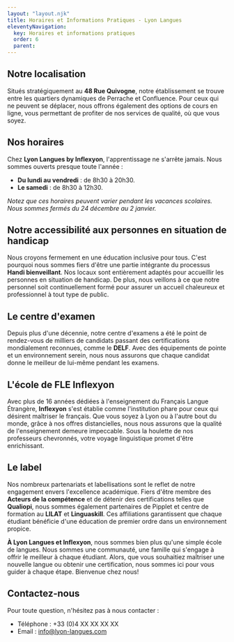 ```yaml
---
layout: "layout.njk"
title: Horaires et Informations Pratiques - Lyon Langues
eleventyNavigation:
  key: Horaires et informations pratiques
  order: 6
  parent:
---
```



## Notre localisation
Situés stratégiquement au **48 Rue Quivogne**, notre établissement se trouve entre les quartiers dynamiques de Perrache et Confluence. Pour ceux qui ne peuvent se déplacer, nous offrons également des options de cours en ligne, vous permettant de profiter de nos services de qualité, où que vous soyez.

## Nos horaires
Chez **Lyon Langues by Inflexyon**, l'apprentissage ne s'arrête jamais. Nous sommes ouverts presque toute l'année :
- **Du lundi au vendredi** : de 8h30 à 20h30.
- **Le samedi** : de 8h30 à 12h30.
  
_Notez que ces horaires peuvent varier pendant les vacances scolaires. Nous sommes fermés du 24 décembre au 2 janvier._

## Notre accessibilité aux personnes en situation de handicap
Nous croyons fermement en une éducation inclusive pour tous. C'est pourquoi nous sommes fiers d'être une partie intégrante du processus **Handi bienveillant**. Nos locaux sont entièrement adaptés pour accueillir les personnes en situation de handicap. De plus, nous veillons à ce que notre personnel soit continuellement formé pour assurer un accueil chaleureux et professionnel à tout type de public.

## Le centre d'examen
Depuis plus d'une décennie, notre centre d'examens a été le point de rendez-vous de milliers de candidats passant des certifications mondialement reconnues, comme le **DELF**. Avec des équipements de pointe et un environnement serein, nous nous assurons que chaque candidat donne le meilleur de lui-même pendant les examens.

## L'école de FLE Inflexyon
Avec plus de 16 années dédiées à l'enseignement du Français Langue Étrangère, **Inflexyon** s'est établie comme l'institution phare pour ceux qui désirent maîtriser le français. Que vous soyez à Lyon ou à l'autre bout du monde, grâce à nos offres distancielles, nous nous assurons que la qualité de l'enseignement demeure impeccable. Sous la houlette de nos professeurs chevronnés, votre voyage linguistique promet d'être enrichissant.

## Le label
Nos nombreux partenariats et labellisations sont le reflet de notre engagement envers l'excellence académique. Fiers d'être membre des **Acteurs de la compétence** et de détenir des certifications telles que **Qualiopi**, nous sommes également partenaires de Pipplet et centre de formation au **LILAT** et **Linguaskill**. Ces affiliations garantissent que chaque étudiant bénéficie d'une éducation de premier ordre dans un environnement propice.

**À Lyon Langues et Inflexyon**, nous sommes bien plus qu'une simple école de langues. Nous sommes une communauté, une famille qui s'engage à offrir le meilleur à chaque étudiant. Alors, que vous souhaitiez maîtriser une nouvelle langue ou obtenir une certification, nous sommes ici pour vous guider à chaque étape. Bienvenue chez nous!


## Contactez-nous
Pour toute question, n'hésitez pas à nous contacter :
- Téléphone : +33 (0)4 XX XX XX XX
- Email : info@lyon-langues.com
